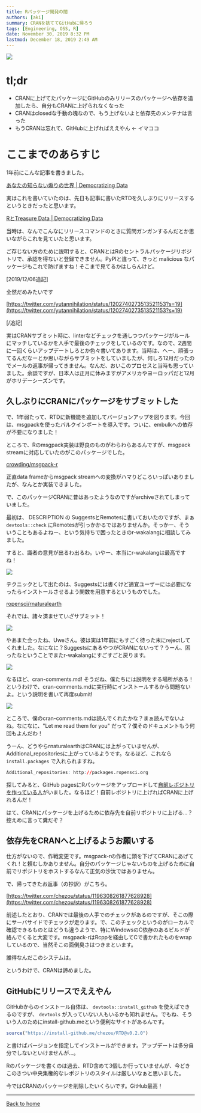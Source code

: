 ```yaml
---
title: Rパッケージ開発の闇
authors: [aki]
summary: CRANを捨ててGitHubに帰ろう
tags: [Engineering, OSS, R]
date: November 30, 2019 8:32 PM
lastmod: December 18, 2019 2:49 AM
---
```


![](https://images.unsplash.com/photo-1504401774599-1b5378bfaae3?ixlib=rb-1.2.1&q=85&fm=jpg&crop=entropy&cs=srgb)

# tl;dr

- CRANに上げてたパッケージにGitHubのみリリースのパッケージへ依存を追加したら、自分もCRANに上げられなくなった
- CRANはclosedな手動の塊なので、もう上げないよと依存先のメンテナは言った
- もうCRANは忘れて、GitHubに上げればええやん ← イマココ

# ここまでのあらすじ

1年前にこんな記事を書きました。

[あなたの知らない煽りの世界 | Democratizing Data](https://chezo.uno/post/2018-12-16_dialogues-with-computer-dce83c32e67e/)

実はこれを書いていたのは、先日も記事に書いたRTDを久しぶりにリリースするというときだったと思います。

[RとTreasure Data | Democratizing Data](https://chezo.uno/post/2019-12-04-r-and-td/)

当時は、なんでこんなにリリースコマンドのときに質問ガンガンするんだとか思いながらこれを見ていたと思います。

ご存じない方のために説明すると、CRANとはRのセントラルパッケージリポジトリで、承認を得ないと登録できません。PyPIと違って、きっと malicious なパッケージもこれで防げますね！そこまで見てるかはしらんけど。

[2019/12/06追記]

全然だめみたいです

[https://twitter.com/yutannihilation/status/1202740273513521153?s=19](https://twitter.com/yutannihilation/status/1202740273513521153?s=19)

[/追記]

実はCRANサブミット時に、linterなどチェックを通しつつパッケージがルールにマッチしているかを人手で最後のチェックをしているのです。なので、2週間に一回くらいアップデートしろとか色々書いてあります。当時は、へー、頑張ってるんだなーとか思いながらサブミットをしていましたが、何しろ12月だったのでメールの返事が帰ってきません。なんだ、おいこのプロセスと当時も思っていました。余談ですが、日本人は正月に休みますがアメリカやヨーロッパだと12月がホリデーシーズンです。

## 久しぶりにCRANにパッケージをサブミットした

で、1年弱たって、RTDに新機能を追加してバージョンアップを図ります。今回は、msgpackを使ったバルクインポートを導入です。ついに、embulkへの依存が不要になりました！

ところで、Rのmsgpack実装は野良のものがわらわらあるんですが、msgpack streamに対応していたのがこのパッケージでした。

[crowding/msgpack-r](https://github.com/crowding/msgpack-r)

正直data frameからmsgpack streamへの変換がハマりどころいっぱいありましたが、なんとか実装できました。

で、このパッケージCRANに昔はあったようなのですがarchiveされてしまっていました。

最初は、 DESCRIPTION の SuggestsとRemotesに書いておいたのですが、まぁ `devtools::check` にRemotesが引っかかるではありませんか。そっかー、そういうこともあるよねー、という気持ちで困ったときのr-wakalangに相談してみました。

すると、識者の意見が出るわ出るわ。いやー、本当にr-wakalangは最高ですね！

![](Untitled.png)

テクニックとして出たのは、Suggestsには書くけど適宜ユーザーには必要になったらインストールさせるよう関数を用意するというものでした。

[ropensci/rnaturalearth](https://github.com/ropensci/rnaturalearth/blob/master/DESCRIPTION#L27-L28)

それでは、諸々済ませていざサブミット！

![](Untitled%201.png)

やあまた会ったね、Uweさん。彼は実は1年前にもすごく待った末にrejectしてくれました。なになに？SuggestsにあるやつがCRANにないって？うーん、困ったなということでまたr-wakalangにすごすごと戻ります。

![](Untitled%202.png)

なるほど、cran-comments.md! そうだね、僕たちには説明をする場所がある！というわけで、cran-comments.mdに実行時にインストールするから問題ないよ。という説明を書いて再度submit!

![](Untitled%203.png)

ところで、僕のcran-comments.mdは読んでくれたかな？まぁ読んでないよね。なになに、"Let me read them for you" だって？僕そのドキュメントもう何回もよんだわ！

うーん、どうやらrnaturalearthはCRANには上がっていませんが、Additional_repositoriesに上がっているようです。なるほど、これなら `install.packages` で入れられますね。

```r
Additional_repositories: http://packages.ropensci.org
```

探してみると、GitHub pagesにRパッケージをアップロードして[自前レポジトリを作っている人](https://github.com/unDocUMeantIt/repos)がいました。なるほど！自前レポジトリに上げればCRANに上げれるんだ！

はて、CRANにパッケージを上げるために依存先を自前リポジトリに上げる...？控えめに言って糞だぞ？

## 依存先をCRANへと上げるようお願いする

仕方がないので、作戦変更です。msgpack-rの作者に頭を下げてCRANにあげてくれ！と頼むしかありません。自分のパッケージじゃないものを上げるために自前でリポジトリをホストするなんて正気の沙汰ではありません。

で、帰ってきたお返事（の抄訳）がこちら。

[https://twitter.com/chezou/status/1196308261877628928](https://twitter.com/chezou/status/1196308261877628928)

前述したとおり、CRANでは最後の人手でのチェックがあるのですが、そこの際にサーバサイドでチェックが走ります。で、このチェックというのがローカルで確認できるものとはどうも違うようで、特にWindowsのC依存のあるビルドが絡んでくると大変です。msgpack-rはRcppを経由してCで書かれたものをwrapしているので、当然そこの面倒臭さはつきまといます。

誰得なんだこのシステムは。

というわけで、CRANは諦めました。

## GitHubにリリースでええやん

GitHubからのインストール自体は、 `devtools::install_github` を使えばできるのですが、 `devtools` が入っていない人もいるかも知れません。でもね、そういう人のためにinstall-github.meという便利なサイトがあるんです。

```r
source("https://install-github.me/chezou/RTD@v0.2.0")
```

と書けばバージョンを指定してインストールができます。アップデートは多分自分でしないといけませんが...。

Rのパッケージを書くのは過去、RTD含めて3個しか行っていませんが、今どきこのきつい中央集権的なレポジトリのスタイルは厳しいなぁと思いました。

今ではCRANのパッケージを削除したいくらいです。GitHub最高！

---

[Back to home](https://memo.chezo.uno/)
